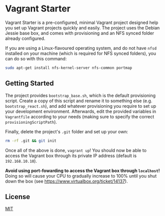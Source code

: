 # Vagrant Starter

Vagrant Starter is a pre-configured, minimal Vagrant project designed help you set up Vagrant projects quickly and easily. The project uses the Debian Jessie base box, and comes with provisioning and an NFS synced folder already configured.

If you are using a Linux-flavoured operating system, and do not have `nfsd` installed on your machine (which is required for NFS synced folders), you can do so with this command:

```bash
sudo apt-get install nfs-kernel-server nfs-common portmap
```

## Getting Started

The project provides `bootstrap_base.sh`, which is the default provisioning script. Create a copy of this script and rename it to something else (e.g. `bootstrap_react.sh`), and add whatever provisioning you require to set up your development environment. Afterwards, edit the provided variables in `Vagrantfile` according to your needs (making sure to specify the correct `provisioningScriptPath`).

Finally, delete the project's `.git` folder and set up your own:

```bash
rm -rf .git && git init
```

Once all of the above is done, `vagrant up`! You should now be able to access the Vagrant box through its private IP address (default is `192.168.10.10`).

**Avoid using port-fowarding to access the Vagrant box through `localhost`!** Doing so will cause your CPU to gradually increase to 100% until you shut down the box (see https://www.virtualbox.org/ticket/14137).

## License
[MIT](http://vjpr.mit-license.org)
